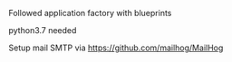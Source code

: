 Followed application factory with blueprints

python3.7 needed

Setup mail SMTP via https://github.com/mailhog/MailHog